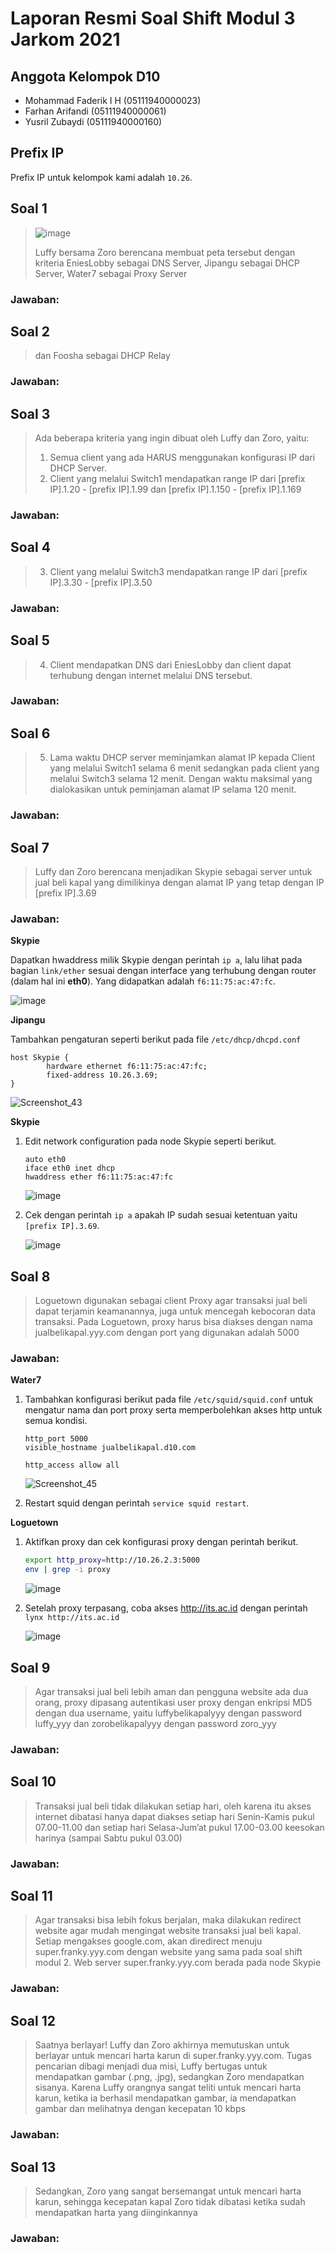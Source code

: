 # Laporan Resmi Soal Shift Modul 3 Jarkom 2021

## Anggota Kelompok D10
- Mohammad Faderik I H (05111940000023)
- Farhan Arifandi (05111940000061)
- Yusril Zubaydi (05111940000160)


## Prefix IP
Prefix IP untuk kelompok kami adalah `10.26`.

## Soal 1
> ![image](https://user-images.githubusercontent.com/70105993/141472155-85410a83-129d-4309-8d61-8655331c9899.png)
> 
> Luffy bersama Zoro berencana membuat peta tersebut dengan kriteria EniesLobby sebagai DNS Server, Jipangu sebagai DHCP Server, Water7 sebagai Proxy Server

### Jawaban:

## Soal 2
> dan Foosha sebagai DHCP Relay

### Jawaban:

## Soal 3
> Ada beberapa kriteria yang ingin dibuat oleh Luffy dan Zoro, yaitu:
> 1. Semua client yang ada HARUS menggunakan konfigurasi IP dari DHCP Server.
> 2. Client yang melalui Switch1 mendapatkan range IP dari [prefix IP].1.20 - [prefix IP].1.99 dan [prefix IP].1.150 - [prefix IP].1.169


### Jawaban:

## Soal 4
> 3. Client yang melalui Switch3 mendapatkan range IP dari [prefix IP].3.30 - [prefix IP].3.50

### Jawaban:

## Soal 5
> 4. Client mendapatkan DNS dari EniesLobby dan client dapat terhubung dengan internet melalui DNS tersebut.

### Jawaban:

## Soal 6
> 5. Lama waktu DHCP server meminjamkan alamat IP kepada Client yang melalui Switch1 selama 6 menit sedangkan pada client yang melalui Switch3 selama 12 menit. Dengan waktu maksimal yang dialokasikan untuk peminjaman alamat IP selama 120 menit.

### Jawaban:

## Soal 7
> Luffy dan Zoro berencana menjadikan Skypie sebagai server untuk jual beli kapal yang dimilikinya dengan alamat IP yang tetap dengan IP [prefix IP].3.69

### Jawaban:
**Skypie**

Dapatkan hwaddress milik Skypie dengan perintah `ip a`, lalu lihat pada bagian `link/ether` sesuai dengan interface yang terhubung dengan router (dalam hal ini **eth0**). Yang didapatkan adalah `f6:11:75:ac:47:fc`.

![image](https://user-images.githubusercontent.com/70105993/141478652-e3c0e032-d809-47d9-9a5c-a976482ea1b2.png)

**Jipangu**

Tambahkan pengaturan seperti berikut pada file `/etc/dhcp/dhcpd.conf`

```vim
host Skypie {
        hardware ethernet f6:11:75:ac:47:fc;
        fixed-address 10.26.3.69;
}
```

![Screenshot_43](https://user-images.githubusercontent.com/70105993/141481022-52dbc2ef-d1ef-48a9-bfab-6c60e0ee8a9c.png)

**Skypie**

1. Edit network configuration pada node Skypie seperti berikut.
    ```
    auto eth0
    iface eth0 inet dhcp
    hwaddress ether f6:11:75:ac:47:fc
    ```

    ![image](https://user-images.githubusercontent.com/70105993/141478822-7e69e74e-511f-4d2a-97bc-55149dfa4dd9.png)

2. Cek dengan perintah `ip a` apakah IP sudah sesuai ketentuan yaitu `[prefix IP].3.69`.

    ![image](https://user-images.githubusercontent.com/70105993/141479085-53a87530-fdca-40d9-b7f2-0aed13ba72b1.png)

## Soal 8
> Loguetown digunakan sebagai client Proxy agar transaksi jual beli dapat terjamin keamanannya, juga untuk mencegah kebocoran data transaksi.
> Pada Loguetown, proxy harus bisa diakses dengan nama jualbelikapal.yyy.com dengan port yang digunakan adalah 5000

### Jawaban:
**Water7**

1. Tambahkan konfigurasi berikut pada file `/etc/squid/squid.conf` untuk mengatur nama dan port proxy serta memperbolehkan akses http untuk semua kondisi.
    ```
    http_port 5000
    visible_hostname jualbelikapal.d10.com

    http_access allow all
    ```
    
   ![Screenshot_45](https://user-images.githubusercontent.com/70105993/141481206-6a111c66-0ffc-4089-bab8-7721ef6d5b76.png)

2. Restart squid dengan perintah `service squid restart`.

**Loguetown**

1. Aktifkan proxy dan cek konfigurasi proxy dengan perintah berikut.
    ```bash
    export http_proxy=http://10.26.2.3:5000
    env | grep -i proxy
    ```

    ![image](https://user-images.githubusercontent.com/70105993/141480776-89c00d94-84db-49ef-9304-1467a0ef65dc.png)


2. Setelah proxy terpasang, coba akses http://its.ac.id dengan perintah `lynx http://its.ac.id`

    ![image](https://user-images.githubusercontent.com/70105993/141479916-2172f938-a78e-47b3-87b2-578d1bceaf08.png)

## Soal 9
> Agar transaksi jual beli lebih aman dan pengguna website ada dua orang, proxy dipasang autentikasi user proxy dengan enkripsi MD5 dengan dua username, yaitu luffybelikapalyyy dengan password luffy_yyy dan zorobelikapalyyy dengan password zoro_yyy

### Jawaban:

## Soal 10
> Transaksi jual beli tidak dilakukan setiap hari, oleh karena itu akses internet dibatasi hanya dapat diakses setiap hari Senin-Kamis pukul 07.00-11.00 dan setiap hari Selasa-Jum’at pukul 17.00-03.00 keesokan harinya (sampai Sabtu pukul 03.00)

### Jawaban:

## Soal 11
> Agar transaksi bisa lebih fokus berjalan, maka dilakukan redirect website agar mudah mengingat website transaksi jual beli kapal. Setiap mengakses google.com, akan diredirect menuju super.franky.yyy.com dengan website yang sama pada soal shift modul 2. Web server super.franky.yyy.com berada pada node Skypie

### Jawaban:

## Soal 12
> Saatnya berlayar! Luffy dan Zoro akhirnya memutuskan untuk berlayar untuk mencari harta karun di super.franky.yyy.com. Tugas pencarian dibagi menjadi dua misi, Luffy bertugas untuk mendapatkan gambar (.png, .jpg), sedangkan Zoro mendapatkan sisanya. Karena Luffy orangnya sangat teliti untuk mencari harta karun, ketika ia berhasil mendapatkan gambar, ia mendapatkan gambar dan melihatnya dengan kecepatan 10 kbps

### Jawaban:

## Soal 13
> Sedangkan, Zoro yang sangat bersemangat untuk mencari harta karun, sehingga kecepatan kapal Zoro tidak dibatasi ketika sudah mendapatkan harta yang diinginkannya

### Jawaban:

